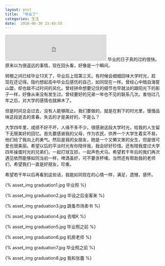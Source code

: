 ```yaml
---
layout: post
title:  "毕业了"
categories: 生活 
date:  2016-06-30 23:48:55
---
```

<iframe 
	frameborder="no" border="0" marginwidth="0" marginheight="0" width=330 height=86 src="http://music.163.com/outchain/player?type=2&id=27759600&auto=1&height=66">
</iframe>
毕业的日子真的过的很快。原来以为很遥远的事情，现在回头看，好像是一个瞬间。

转眼之间已经毕业13天了，毕业后上班第三天。有时候会细细回味大学时光，趁现在还记得。隐约想起高中毕业后感伤的自己，如同现在一样。曾经心中暗自海誓山盟，却也敌不过时间的风化。曾经拼命想要记住的细节也早就淡的跟阳光下的影子一样，好像从来没有发生过。曾经要好的兄弟一年也不见的联系几次。害怕过几年之后，对大学的感情也就麻木了。

但是时间总会过去，没有人能够阻止。我们要做的，就是在剩下的时光里，慢慢品味这段逝去的青春。失去的才是美好的，不是么？

大学四年里，成绩不好不坏，人缘不多不少。很感谢这段大学时光，给我的人生留下无限美好的回忆。首先要感谢我的父母，作为农民，供养一个大学生着实不易，他们给了我向上的勇气。然后是我的女朋友，她是一个又懒又笨的女生，但是很可爱也很美丽。希望以后的平淡时光有你陪伴我，我会好好珍惜。还有陪我度过大学四年操蛋时光的兄弟们，一起打球互损，一起声色犬马。希望若干年后的我们再次遇见依然能够如同当初一样，啤酒虽好，可不要贪杯噢。当然还有帮助我的老师们，希望我们一直是好朋友，珍重。

希望若干年以后再看到这些话，我能如同现在的心情一样，满足，遗憾，感怀。

{% asset_img graduation1.jpg 毕业照 %}

{% asset_img graduation2.jpg 毕设之后金客来 %}

{% asset_img graduation3.jpg 跳蚤市场卖书 %}

{% asset_img graduation4.jpg 去唱K %}

{% asset_img graduation5.jpg 毕业照之前 %}

{% asset_img graduation6.jpg 机房老师 %}

{% asset_img graduation7.jpg 毕业照之前 %}

{% asset_img graduation8.jpg 我和张蕾 %}




